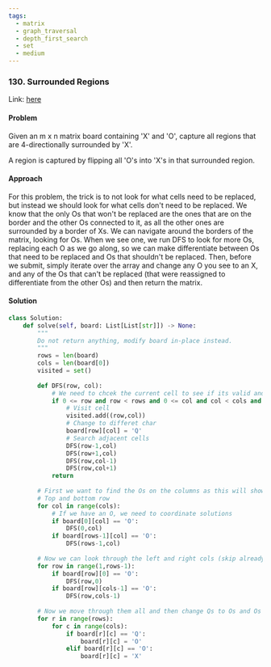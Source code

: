 ```yaml
---
tags:
  - matrix
  - graph_traversal
  - depth_first_search
  - set
  - medium
---
```


### 130. Surrounded Regions
Link: [here](https://leetcode.com/problems/surrounded-regions/)

#### Problem
Given an m x n matrix board containing 'X' and 'O', capture all regions that are 4-directionally surrounded by 'X'.

A region is captured by flipping all 'O's into 'X's in that surrounded region.

#### Approach
For this problem, the trick is to not look for what cells need to be replaced, but instead we should look for what cells don't need to be replaced. 
We know that the only Os that won't be replaced are the ones that are on the border and the other Os connected to it, as all the other ones are surrounded by a border of Xs. 
We can navigate around the borders of the matrix, looking for Os. When we see one, we run DFS to look for more Os, replacing each O as we go along, so we can make differentiate between Os that need to be replaced and Os that shouldn't be replaced.
Then, before we submit, simply iterate over the array and change any O you see to an X, and any of the Os that can't be replaced (that were reassigned to differentiate from the other Os) and then return the matrix.

#### Solution
```python 
class Solution:
    def solve(self, board: List[List[str]]) -> None:
        """
        Do not return anything, modify board in-place instead.
        """
        rows = len(board)
        cols = len(board[0])
        visited = set()
        
        def DFS(row, col):
            # We need to chcek the current cell to see if its valid and O
            if 0 <= row and row < rows and 0 <= col and col < cols and board[row][col] == 'O' and (row, col) not in visited:
                # Visit cell
                visited.add((row,col))
                # Change to differet char
                board[row][col] = 'Q'
                # Search adjacent cells
                DFS(row-1,col)
                DFS(row+1,col)
                DFS(row,col-1)
                DFS(row,col+1)
            return 
        
        # First we want to find the Os on the columns as this will show the non-surrounded items
        # Top and bottom row
        for col in range(cols):
            # If we have an O, we need to coordinate solutions 
            if board[0][col] == 'O':
                DFS(0,col)
            if board[rows-1][col] == 'O':
                DFS(rows-1,col)
        
        # Now we can look through the left and right cols (skip already visited)
        for row in range(1,rows-1):
            if board[row][0] == 'O':
                DFS(row,0)
            if board[row][cols-1] == 'O':
                DFS(row,cols-1)
        
        # Now we move through them all and then change Qs to Os and Os to Xs
        for r in range(rows):
            for c in range(cols):
                if board[r][c] == 'Q':
                    board[r][c] = 'O'
                elif board[r][c] == 'O':
                    board[r][c] = 'X'
```
